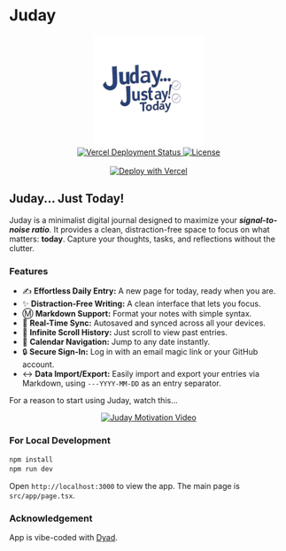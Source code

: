 # Juday

<div align="center">
  <img src="public/Juday-logo.png" alt="Juday Logo" width="200"/>
  <br/>
  <a href="https://juday.vercel.app/" target="_blank" rel="noopener noreferrer">
    <img src="https://juday.vercel.app/vercel/deploy-badge" alt="Vercel Deployment Status"/>
  </a>
  <a href="LICENSE" target="_blank" rel="noopener noreferrer">
    <img src="https://img.shields.io/badge/license-MIT-blue" alt="License"/>
  </a>
  <br/><br/>
  <a href="https://vercel.com/new/clone?repository-url=https%3A%2F%2Fgithub.com%2Fiamaziz%2FJuday" target="_blank" rel="noopener noreferrer">
    <img src="https://vercel.com/button" alt="Deploy with Vercel"/>
  </a>
</div>

## Juday... Just Today!

Juday is a minimalist digital journal designed to maximize your ***signal-to-noise ratio***. It provides a clean, distraction-free space to focus on what matters: **today**. Capture your thoughts, tasks, and reflections without the clutter.

### Features

*   ✍️ **Effortless Daily Entry:** A new page for today, ready when you are.
*   ✨ **Distraction-Free Writing:** A clean interface that lets you focus.
*   Ⓜ️ **Markdown Support:** Format your notes with simple syntax.
*   🔄 **Real-Time Sync:** Autosaved and synced across all your devices.
*   📜 **Infinite Scroll History:** Just scroll to view past entries.
*   📅 **Calendar Navigation:** Jump to any date instantly.
*   🔒 **Secure Sign-In:** Log in with an email magic link or your GitHub account.
*   ↔️ **Data Import/Export:** Easily import and export your entries via Markdown, using `---YYYY-MM-DD` as an entry separator.

For a reason to start using Juday, watch this...

<div align="center">
  <a href="https://youtube.com/shorts/JvIPESv49Y8" target="_blank" rel="noopener noreferrer">
    <img src="https://i.ytimg.com/vi/JvIPESv49Y8/hqdefault.jpg" alt="Juday Motivation Video" width="300"/>
  </a>
</div>

### For Local Development

```bash
npm install
npm run dev
```

Open `http://localhost:3000` to view the app. The main page is `src/app/page.tsx`.

### Acknowledgement

App is vibe-coded with [Dyad](https://github.com/dyad-sh/dyad).